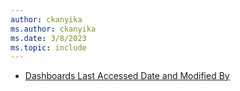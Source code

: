 ```yaml
---
author: ckanyika
ms.author: ckanyika
ms.date: 3/8/2023
ms.topic: include
---
```


- [Dashboards Last Accessed Date and Modified By](#dashboards-last-accessed-date-and-modified-by) 